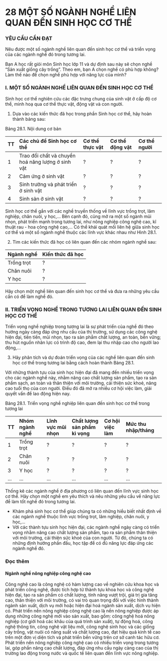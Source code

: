 # 28 MỘT SỐ NGÀNH NGHỀ LIÊN QUAN ĐẾN SINH HỌC CƠ THỂ

### YÊU CẦU CẦN ĐẠT

Nêu được một số ngành nghề liên quan đến sinh học cơ thể và triển vọng của các ngành nghề đó trong tương lai.

Bạn A học rất giỏi môn Sinh học lớp 11 và dự định sau này sẽ chọn nghề “Sản xuất giống cây trồng”. Theo em, bạn A chọn nghề có phù hợp không? Làm thế nào để chọn nghề phù hợp với năng lực của mình?

### I. MỘT SỐ NGÀNH NGHỀ LIÊN QUAN ĐẾN SINH HỌC CƠ THỂ

Sinh học cơ thể nghiên cứu các đặc trưng chung của sinh vật ở cấp độ cơ thể, minh hoạ qua cơ thể thực vật, động vật và con người.

1. Dựa vào các kiến thức đã học trong phần Sinh học cơ thể, hãy hoàn thành bảng sau:

Bảng 28.1. Nội dung cơ bản

| TT | Các chủ đề Sinh học cơ thể | Cơ thể thực vật | Cơ thể động vật | Cơ thể người |
| :- | :------------------------ | :------------- | :------------- | :----------- |
| 1 | Trao đổi chất và chuyển hoá năng lượng ở sinh vật | ? | ? | ? |
| 2 | Cảm ứng ở sinh vật | ? | ? | ? |
| 3 | Sinh trưởng và phát triển ở sinh vật | ? | ? | ? |
| 4 | Sinh sản ở sinh vật | ? | ? | ? |

Sinh học cơ thể gắn với các nghề truyền thống về lĩnh vực trồng trọt, lâm nghiệp, chăn nuôi, y học,... Bên cạnh đó, cũng mở ra một số ngành mũi nhọn, phát triển mạnh trong tương lai, như nông nghiệp công nghệ cao, kĩ thuật rau - hoa công nghệ cao,... Có thể khái quát mối liên hệ giữa sinh học cơ thể và một số ngành nghề thuộc các lĩnh vực khác nhau như Hình 28.1.

2. Tìm các kiến thức đã học có liên quan đến các nhóm ngành nghề sau:

| Ngành nghề | Kiến thức đã học |
| :--------- | :--------------- |
| Trồng trọt | ? |
| Chăn nuôi | ? |
| Y học | ? |

Hãy chọn một nghề liên quan đến sinh học cơ thể và đưa ra những yêu cầu cần có để làm nghề đó.

### II. TRIỂN VỌNG NGHỀ TRONG TƯƠNG LAI LIÊN QUAN ĐẾN SINH HỌC CƠ THỂ

Triển vọng nghề nghiệp trong tương lai là sự phát triển của nghề đó theo hướng ngày càng đáp ứng nhu cầu của thị trường, sử dụng các công nghệ hiện đại, tiên tiến, mũi nhọn, tạo ra sản phẩm chất lượng, an toàn, bền vững; thu hút nguồn nhân lực có trình độ cao, đem lại thu nhập cao cho người lao động,...

3. Hãy phân tích và dự đoán triển vọng của các nghề liên quan đến sinh học cơ thể trong tương lai bằng cách hoàn thành Bảng 28.1.

Với những thành tựu của sinh học hiện đại đã mang đến nhiều triển vọng cho các ngành nghề này, nhằm nâng cao chất lượng sản phẩm, tạo ra sản phẩm sạch, an toàn và thân thiện với môi trường, cải thiện sức khoẻ, nâng cao tuổi thọ của con người. Điều đó đã mở ra nhiều cơ hội việc làm, giải quyết vấn đề lao động hiện nay.

Bảng 28.1. Triển vọng nghề nghiệp liên quan đến sinh học cơ thể trong tương lai

| TT | Nhóm ngành nghề | Lĩnh vực mũi nhọn | Chất lượng sản phẩm kì vọng | Cơ hội việc làm | Mức thu nhập/tháng |
| :- | :------------- | :---------------- | :------------------------ | :------------- | :------------------ |
| 1 | Trồng trọt | ? | ? | ? | ? |
| 2 | Chăn nuôi | ? | ? | ? | ? |
| 3 | Y học | ? | ? | ? | ? |
| ... | ... | ... | ... | ... | ... |

Thống kê các ngành nghề ở địa phương có liên quan đến lĩnh vực sinh học cơ thể. Hãy chọn một nghề em yêu thích và nêu những yêu cầu về năng lực để làm tốt nghề đó trong tương lai.

* Khám phá sinh học cơ thể giúp chúng ta có những hiểu biết nhất định về các ngành nghề thuộc lĩnh vực trồng trọt, lâm nghiệp, chăn nuôi, y học,...
* Với các thành tựu sinh học hiện đại, các ngành nghề ngày càng có triển vọng nhằm nâng cao chất lượng sản phẩm, tạo ra sản phẩm thân thiện với môi trường, cải thiện sức khoẻ của con người. Từ đó, chúng ta có những định hướng phấn đấu, học tập để có đủ năng lực đáp ứng các ngành nghề đó.

### Đọc thêm

#### Ngành nghề nông nghiệp công nghệ cao

Công nghệ cao là công nghệ có hàm lượng cao về nghiên cứu khoa học và phát triển công nghệ, được tích hợp từ thành tựu khoa học và công nghệ hiện đại, tạo ra sản phẩm có chất lượng, tính năng vượt trội, giá trị gia tăng cao, thân thiện với môi trường, có vai trò quan trọng đối với việc hình thành ngành sản xuất, dịch vụ mới hoặc hiện đại hoá ngành sản xuất, dịch vụ hiện có. Phát triển nền nông nghiệp công nghệ cao là nền nông nghiệp được áp dụng những công nghệ mới vào sản xuất, bao gồm: công nghệ hoá nông nghiệp (cơ giới hoá các khâu của quá trình sản xuất), tự động hoá, công nghệ thông tin, công nghệ vật liệu mới, công nghệ sinh học và các giống cây trồng, vật nuôi có năng suất và chất lượng cao, đạt hiệu quả kinh tế cao trên một đơn vị diện tích và phát triển bền vững trên cơ sở canh tác hữu cơ. Phát triển nền nông nghiệp công nghệ cao có nhiều triển vọng trong tương lai, góp phần nâng cao chất lượng, đáp ứng nhu cầu ngày càng cao của thị trường lao động trong nước và quốc tế liên quan đến lĩnh vực nông nghiệp.
